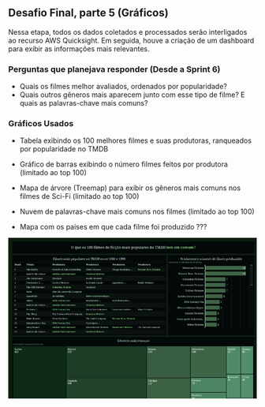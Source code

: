 ## Desafio Final, parte 5 (Gráficos)

Nessa etapa, todos os dados coletados e processados serão interligados ao recurso AWS Quicksight. Em seguida, houve a criação de um dashboard para exibir as informações mais relevantes.

### Perguntas que planejava responder (Desde a Sprint 6)

- Quais os filmes melhor avaliados, ordenados por popularidade?
- Quais outros gêneros mais aparecem junto com esse tipo de filme? E quais as palavras-chave mais comuns?

### Gráficos Usados

- Tabela exibindo os 100 melhores filmes e suas produtoras, ranqueados por popularidade no TMDB
- Gráfico de barras exibindo o número filmes feitos por produtora (limitado ao top 100)
- Mapa de árvore (Treemap) para exibir os gêneros mais comuns nos filmes de Sci-Fi (limitado ao top 100)
- Nuvem de palavras-chave mais comuns nos filmes (limitado ao top 100)

- Mapa com os países em que cada filme foi produzido ???

[![Dashboard](../evidencias/dashboard.png)](Dashboard_Filmes_Sci_Fi.pdf)
